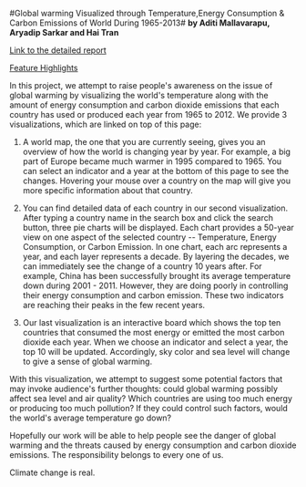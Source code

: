 #Global warming Visualized through Temperature,Energy Consumption & Carbon Emissions of World During 1965-2013#
**by Aditi Mallavarapu, Aryadip Sarkar and Hai Tran**

[Link to the detailed report](https://docs.google.com/a/uic.edu/document/d/1VdZcQ8VZqEVfMal4ewB777f5IXSPrcSdHLkF0nm9BwY/edit?usp=sharing)

[Feature Highlights](https://youtu.be/tyjmWX7gJnc)

In this project, we attempt to raise people's awareness on the issue of global warming by visualizing the world's temperature along with the amount of energy consumption and carbon dioxide emissions that each country has used or produced each year from 1965 to 2012. We provide 3 visualizations, which are linked on top of this page:

1) A world map, the one that you are currently seeing, gives you an overview of how the world is changing year by year. For example, a big part of Europe became much warmer in 1995 compared to 1965. You can select an indicator and a year at the bottom of this page to see the changes. Hovering your mouse over a country on the map will give you more specific information about that country.

2) You can find detailed data of each country in our second visualization. After typing a country name in the search box and click the search button, three pie charts will be displayed. Each chart provides a 50-year view on one aspect of the selected country -- Temperature, Energy Consumption, or Carbon Emission. In one chart, each arc represents a year, and each layer represents a decade. By layering the decades, we can immediately see the change of a country 10 years after. For example, China has been successfully brought its average temperature down during 2001 - 2011. However, they are doing poorly in controlling their energy consumption and carbon emission. These two indicators are reaching their peaks in the few recent years.

3) Our last visualization is an interactive board which shows the top ten countries that consumed the most energy or emitted the most carbon dioxide each year. When we choose an indicator and select a year, the top 10 will be updated. Accordingly, sky color and sea level will change to give a sense of global warming. 

With this visualization, we attempt to suggest some potential factors that may invoke audience's further thoughts: could global warming possibly affect sea level and air quality? Which countries are using too much energy or producing too much pollution? If they could control such factors, would the world's average temperature go down?

Hopefully our work will be able to help people see the danger of global warming and the threats caused by energy consumption and carbon dioxide emissions. The responsibility belongs to every one of us.

Climate change is real.

